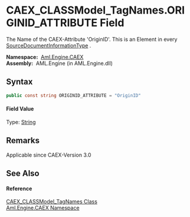 CAEX_CLASSModel_TagNames.ORIGINID_ATTRIBUTE Field
=================================================
The Name of the CAEX-Attribute 'OriginID'. This is an Element in every [SourceDocumentInformationType][1] .

  **Namespace:**  [Aml.Engine.CAEX][2]  
  **Assembly:**  AML.Engine (in AML.Engine.dll)

Syntax
------

```csharp
public const string ORIGINID_ATTRIBUTE = "OriginID"
```

#### Field Value
Type: [String][3]

Remarks
-------
 Applicable since CAEX-Version 3.0 

See Also
--------

#### Reference
[CAEX_CLASSModel_TagNames Class][4]  
[Aml.Engine.CAEX Namespace][2]  

[1]: ../SourceDocumentInformationType/README.md
[2]: ../README.md
[3]: https://docs.microsoft.com/dotnet/api/system.string
[4]: README.md
[5]: https://www.automationml.org
[6]: ../../icons/logoShade.png
